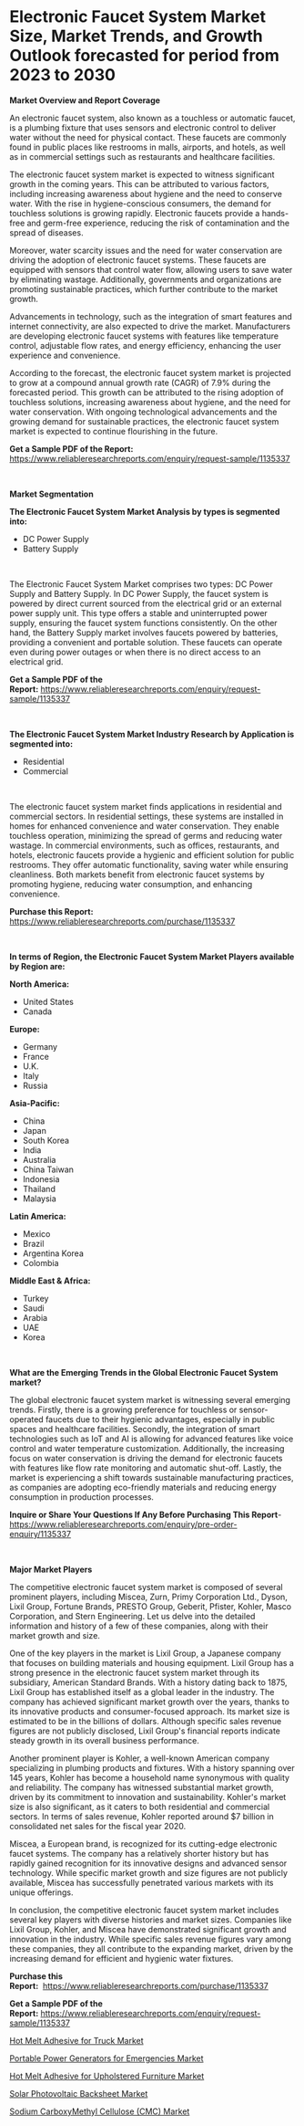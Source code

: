 <p><h1>Electronic Faucet System Market Size, Market Trends, and Growth Outlook forecasted for period from 2023 to 2030</h1></p><p><strong>Market Overview and Report Coverage</strong></p>
<p><p>An electronic faucet system, also known as a touchless or automatic faucet, is a plumbing fixture that uses sensors and electronic control to deliver water without the need for physical contact. These faucets are commonly found in public places like restrooms in malls, airports, and hotels, as well as in commercial settings such as restaurants and healthcare facilities. </p><p>The electronic faucet system market is expected to witness significant growth in the coming years. This can be attributed to various factors, including increasing awareness about hygiene and the need to conserve water. With the rise in hygiene-conscious consumers, the demand for touchless solutions is growing rapidly. Electronic faucets provide a hands-free and germ-free experience, reducing the risk of contamination and the spread of diseases.</p><p>Moreover, water scarcity issues and the need for water conservation are driving the adoption of electronic faucet systems. These faucets are equipped with sensors that control water flow, allowing users to save water by eliminating wastage. Additionally, governments and organizations are promoting sustainable practices, which further contribute to the market growth.</p><p>Advancements in technology, such as the integration of smart features and internet connectivity, are also expected to drive the market. Manufacturers are developing electronic faucet systems with features like temperature control, adjustable flow rates, and energy efficiency, enhancing the user experience and convenience.</p><p>According to the forecast, the electronic faucet system market is projected to grow at a compound annual growth rate (CAGR) of 7.9% during the forecasted period. This growth can be attributed to the rising adoption of touchless solutions, increasing awareness about hygiene, and the need for water conservation. With ongoing technological advancements and the growing demand for sustainable practices, the electronic faucet system market is expected to continue flourishing in the future.</p></p>
<p><strong>Get a Sample PDF of the Report:</strong> <a href="https://www.reliableresearchreports.com/enquiry/request-sample/1135337">https://www.reliableresearchreports.com/enquiry/request-sample/1135337</a></p>
<p>&nbsp;</p>
<p><strong>Market Segmentation</strong></p>
<p><strong>The Electronic Faucet System Market Analysis by types is segmented into:</strong></p>
<p><ul><li>DC Power Supply</li><li>Battery Supply</li></ul></p>
<p>&nbsp;</p>
<p><p>The Electronic Faucet System Market comprises two types: DC Power Supply and Battery Supply. In DC Power Supply, the faucet system is powered by direct current sourced from the electrical grid or an external power supply unit. This type offers a stable and uninterrupted power supply, ensuring the faucet system functions consistently. On the other hand, the Battery Supply market involves faucets powered by batteries, providing a convenient and portable solution. These faucets can operate even during power outages or when there is no direct access to an electrical grid.</p></p>
<p><strong>Get a Sample PDF of the Report:</strong>&nbsp;<a href="https://www.reliableresearchreports.com/enquiry/request-sample/1135337">https://www.reliableresearchreports.com/enquiry/request-sample/1135337</a></p>
<p>&nbsp;</p>
<p><strong>The Electronic Faucet System Market Industry Research by Application is segmented into:</strong></p>
<p><ul><li>Residential</li><li>Commercial</li></ul></p>
<p>&nbsp;</p>
<p><p>The electronic faucet system market finds applications in residential and commercial sectors. In residential settings, these systems are installed in homes for enhanced convenience and water conservation. They enable touchless operation, minimizing the spread of germs and reducing water wastage. In commercial environments, such as offices, restaurants, and hotels, electronic faucets provide a hygienic and efficient solution for public restrooms. They offer automatic functionality, saving water while ensuring cleanliness. Both markets benefit from electronic faucet systems by promoting hygiene, reducing water consumption, and enhancing convenience.</p></p>
<p><strong>Purchase this Report:</strong>&nbsp; <a href="https://www.reliableresearchreports.com/purchase/1135337">https://www.reliableresearchreports.com/purchase/1135337</a></p>
<p>&nbsp;</p>
<p><strong>In terms of Region, the Electronic Faucet System Market Players available by Region are:</strong></p>
<p>
    <p> <strong> North America: </strong>
        <ul>
            <li>United States</li>
            <li>Canada</li>
        </ul>
        </p> 
    <p> <strong> Europe: </strong>
        <ul>
            <li>Germany</li>
            <li>France</li>
            <li>U.K.</li>
            <li>Italy</li>
            <li>Russia</li>
        </ul>
        </p> 
    <p> <strong> Asia-Pacific: </strong>
        <ul>
            <li>China</li>
            <li>Japan</li>
            <li>South Korea</li>
            <li>India</li>
            <li>Australia</li>
            <li>China Taiwan</li>
            <li>Indonesia</li>
            <li>Thailand</li>
            <li>Malaysia</li>
        </ul>
        </p> 
    <p> <strong> Latin America: </strong>
        <ul>
            <li>Mexico</li>
            <li>Brazil</li>
            <li>Argentina Korea</li>
            <li>Colombia</li>
        </ul>
        </p> 
    <p> <strong> Middle East & Africa: </strong>
        <ul>
            <li>Turkey</li>
            <li>Saudi</li>
            <li>Arabia</li>
            <li>UAE</li>
            <li>Korea</li>
        </ul>
    </p>
    </p>
<p>&nbsp;</p>
<p><strong>What are the Emerging Trends in the Global Electronic Faucet System market?</strong></p>
<p><p>The global electronic faucet system market is witnessing several emerging trends. Firstly, there is a growing preference for touchless or sensor-operated faucets due to their hygienic advantages, especially in public spaces and healthcare facilities. Secondly, the integration of smart technologies such as IoT and AI is allowing for advanced features like voice control and water temperature customization. Additionally, the increasing focus on water conservation is driving the demand for electronic faucets with features like flow rate monitoring and automatic shut-off. Lastly, the market is experiencing a shift towards sustainable manufacturing practices, as companies are adopting eco-friendly materials and reducing energy consumption in production processes.</p></p>
<p><strong>Inquire or Share Your Questions If Any Before Purchasing This Report</strong>- <a href="https://www.reliableresearchreports.com/enquiry/pre-order-enquiry/1135337">https://www.reliableresearchreports.com/enquiry/pre-order-enquiry/1135337</a></p>
<p>&nbsp;</p>
<p><strong>Major Market Players</strong></p>
<p><p>The competitive electronic faucet system market is composed of several prominent players, including Miscea, Zurn, Primy Corporation Ltd., Dyson, Lixil Group, Fortune Brands, PRESTO Group, Geberit, Pfister, Kohler, Masco Corporation, and Stern Engineering. Let us delve into the detailed information and history of a few of these companies, along with their market growth and size.</p><p>One of the key players in the market is Lixil Group, a Japanese company that focuses on building materials and housing equipment. Lixil Group has a strong presence in the electronic faucet system market through its subsidiary, American Standard Brands. With a history dating back to 1875, Lixil Group has established itself as a global leader in the industry. The company has achieved significant market growth over the years, thanks to its innovative products and consumer-focused approach. Its market size is estimated to be in the billions of dollars. Although specific sales revenue figures are not publicly disclosed, Lixil Group's financial reports indicate steady growth in its overall business performance.</p><p>Another prominent player is Kohler, a well-known American company specializing in plumbing products and fixtures. With a history spanning over 145 years, Kohler has become a household name synonymous with quality and reliability. The company has witnessed substantial market growth, driven by its commitment to innovation and sustainability. Kohler's market size is also significant, as it caters to both residential and commercial sectors. In terms of sales revenue, Kohler reported around $7 billion in consolidated net sales for the fiscal year 2020.</p><p>Miscea, a European brand, is recognized for its cutting-edge electronic faucet systems. The company has a relatively shorter history but has rapidly gained recognition for its innovative designs and advanced sensor technology. While specific market growth and size figures are not publicly available, Miscea has successfully penetrated various markets with its unique offerings.</p><p>In conclusion, the competitive electronic faucet system market includes several key players with diverse histories and market sizes. Companies like Lixil Group, Kohler, and Miscea have demonstrated significant growth and innovation in the industry. While specific sales revenue figures vary among these companies, they all contribute to the expanding market, driven by the increasing demand for efficient and hygienic water fixtures.</p></p>
<p><strong>Purchase this Report:</strong>&nbsp;&nbsp;<a href="https://www.reliableresearchreports.com/purchase/1135337">https://www.reliableresearchreports.com/purchase/1135337</a></p>
<p></p>
<p><strong>Get a Sample PDF of the Report:</strong>&nbsp;<a href="https://www.reliableresearchreports.com/enquiry/request-sample/1135337">https://www.reliableresearchreports.com/enquiry/request-sample/1135337</a></p>
<p><p><a href="https://www.linkedin.com/pulse/decoding-hot-melt-adhesive-truck-market-deep-dive-latest/">Hot Melt Adhesive for Truck Market</a></p><p><a href="https://www.linkedin.com/pulse/portable-power-generators-emergencies-market-research-report/">Portable Power Generators for Emergencies Market</a></p><p><a href="https://www.linkedin.com/pulse/hot-melt-adhesive-upholstered-furniture-market-share-amp/">Hot Melt Adhesive for Upholstered Furniture Market</a></p><p><a href="https://medium.com/@hazelharvey1918/solar-photovoltaic-backsheet-market-insights-into-market-cagr-market-trends-and-growth-03d2891011ed">Solar Photovoltaic Backsheet Market</a></p><p><a href="https://medium.com/@gerardowolf/sodium-carboxymethyl-cellulose-cmc-market-exploring-market-share-market-trends-and-future-d72b61c971de">Sodium CarboxyMethyl Cellulose (CMC) Market</a></p></p>